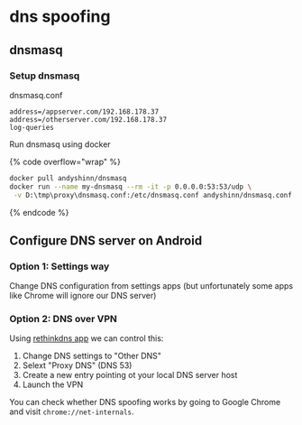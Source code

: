 # dns spoofing

## dnsmasq

### Setup dnsmasq

dnsmasq.conf

```
address=/appserver.com/192.168.178.37
address=/otherserver.com/192.168.178.37
log-queries
```

Run dnsmasq using docker

{% code overflow="wrap" %}
```bash
docker pull andyshinn/dnsmasq
docker run --name my-dnsmasq --rm -it -p 0.0.0.0:53:53/udp \
 -v D:\tmp\proxy\dnsmasq.conf:/etc/dnsmasq.conf andyshinn/dnsmasq.conf andyshinn/dnsmasq
```
{% endcode %}

## Configure DNS server on Android

### Option 1:  Settings way

Change DNS configuration from settings apps (but unfortunately some apps like Chrome will ignore our DNS server)

### Option 2: DNS over VPN

Using [rethinkdns app](https://github.com/celzero/rethink-app) we can control this:

1. Change DNS settings to "Other DNS"
2. Selext "Proxy DNS" (DNS 53)
3. Create a new entry pointing ot your local DNS server host
4. Launch the VPN

You can check whether DNS spoofing works by going to Google Chrome and visit `chrome://net-internals`.
